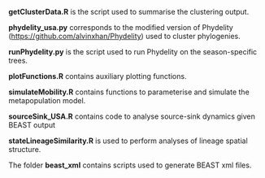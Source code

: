 **getClusterData.R** is the script used to summarise the clustering output.

**phydelity_usa.py** corresponds to the modified version of Phydelity (https://github.com/alvinxhan/Phydelity) used to cluster phylogenies.

**runPhydelity.py** is the script used to run Phydelity on the season-specific trees.

**plotFunctions.R** contains auxiliary plotting functions.

**simulateMobility.R** contains functions to parameterise and simulate the metapopulation model.

**sourceSink_USA.R** contains code to analyse source-sink dynamics given BEAST output

**stateLineageSimilarity.R** is used to perform analyses of lineage spatial structure.

The folder **beast_xml** contains scripts used to generate BEAST xml files.

